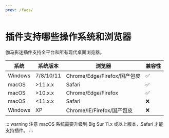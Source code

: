 ```yaml
---
prev: /faqs/
---
```


# 插件支持哪些操作系统和浏览器

伽马影迷插件支持全平台和所有现代桌面浏览器。

| 系统    | 系统版本  | 浏览器                       | 兼容性             |
| ------- | --------- | ---------------------------- | ------------------ |
| Windows | 7/8/10/11 | Chrome/Edge/Firefox/国产包皮 | :white_check_mark: |
| macOS   | >11.x.x   | Safari                       | :white_check_mark: |
| macOS   | >10.x.x   | Chrome/Edge/Firefox          | :white_check_mark: |
| macOS   | <11.x.x   | Safari                       | :x:                |
| Windows | XP        | Chrome/IE/Firefox/国产包皮   | :x:                |

::: warning 注意
macOS 系统需要升级到 Big Sur 11.x 或以上版本，Safari 才能支持插件。
:::
